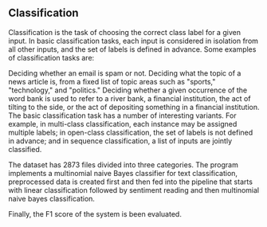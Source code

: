 Classification
--------------
Classification is the task of choosing the correct class label for a given input. In basic classification tasks, each input is considered in isolation from all other inputs, and the set of labels is defined in advance. Some examples of classification tasks are:

Deciding whether an email is spam or not.
Deciding what the topic of a news article is, from a fixed list of topic areas such as "sports," "technology," and "politics."
Deciding whether a given occurrence of the word bank is used to refer to a river bank, a financial institution, the act of tilting to the side, or the act of depositing something in a financial institution.
The basic classification task has a number of interesting variants. For example, in multi-class classification, each instance may be assigned multiple labels; in open-class classification, the set of labels is not defined in advance; and in sequence classification, a list of inputs are jointly classified.

The dataset has 2873 files divided into three categories. The program implements a multinomial naive Bayes classifier for text classification, preprocessed data is created first and then fed into the pipeline that starts with linear classification followed by sentiment reading and then multinomial naive bayes classification.

Finally, the F1 score of the system is been evaluated.